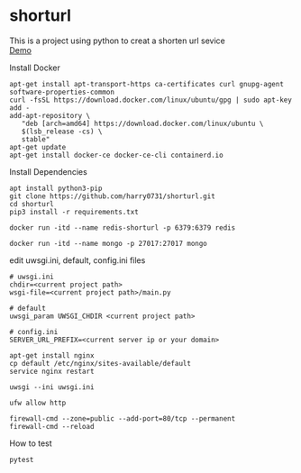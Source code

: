 # shorturl  
This is a project using python to creat a shorten url sevice  
[Demo](http://188.166.219.73/)

Install Docker
```
apt-get install apt-transport-https ca-certificates curl gnupg-agent software-properties-common
curl -fsSL https://download.docker.com/linux/ubuntu/gpg | sudo apt-key add -
add-apt-repository \
   "deb [arch=amd64] https://download.docker.com/linux/ubuntu \
   $(lsb_release -cs) \
   stable"
apt-get update
apt-get install docker-ce docker-ce-cli containerd.io
```
Install Dependencies
```
apt install python3-pip
git clone https://github.com/harry0731/shorturl.git
cd shorturl
pip3 install -r requirements.txt
```

```
docker run -itd --name redis-shorturl -p 6379:6379 redis
```
```
docker run -itd --name mongo -p 27017:27017 mongo
```
edit uwsgi.ini, default, config.ini files  
```
# uwsgi.ini
chdir=<current project path>
wsgi-file=<current project path>/main.py

# default
uwsgi_param UWSGI_CHDIR <current project path>

# config.ini 
SERVER_URL_PREFIX=<current server ip or your domain>
```
```  
apt-get install nginx
cp default /etc/nginx/sites-available/default
service nginx restart

uwsgi --ini uwsgi.ini
```
```
ufw allow http
```
```
firewall-cmd --zone=public --add-port=80/tcp --permanent
firewall-cmd --reload
```

How to test  
```  
pytest
```